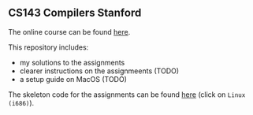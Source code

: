## CS143 Compilers Stanford

The online course can be found [here](https://lagunita.stanford.edu/courses/Engineering/Compilers/Fall2014/course/).

This repository includes:
- my solutions to the assignments
- clearer instructions on the assignmeents (TODO)
- a setup guide on MacOS (TODO)

The skeleton code for the assignments can be found [here](http://openclassroom.stanford.edu/MainFolder/DocumentPage.php?course=Compilers&doc=docs/pa.html) (click on `Linux (i686)`).